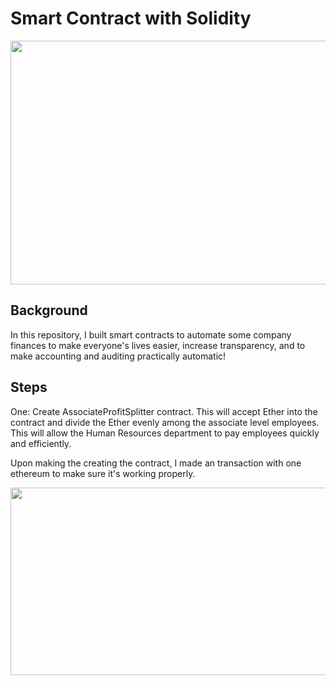 # Smart Contract with Solidity

<p align="center">
<img src="https://user-images.githubusercontent.com/62320593/99928742-6f9da700-2d18-11eb-901f-9b941dddf473.jpg" width="800" height="390"/>
</p>

## Background
In this repository, I built smart contracts to automate some company finances to make everyone's lives easier, increase transparency, and to make accounting and auditing practically automatic!

## Steps
One: Create AssociateProfitSplitter contract. This will accept Ether into the contract and divide the Ether evenly among the associate level employees. This will allow the Human Resources department to pay employees quickly and efficiently.

Upon making the creating the contract, I made an transaction with one ethereum to make sure it's working properly.

<img src="https://user-images.githubusercontent.com/62320593/97825932-1fd63d80-1c8e-11eb-85ad-a902e13970d3.png" width="700" height="300"/>


